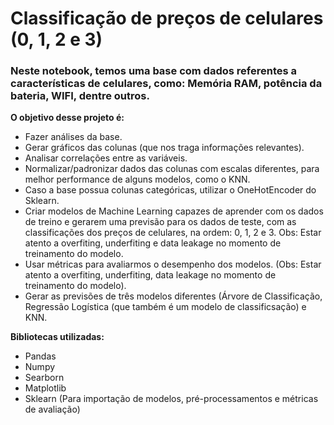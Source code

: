 # Classificação de preços de celulares (0, 1, 2 e 3)

### Neste notebook, temos uma base com dados referentes a características de celulares, como: Memória RAM, potência da bateria, WIFI, dentre outros.

**O objetivo desse projeto é:**
- Fazer análises da base.
- Gerar gráficos das colunas (que nos traga informações relevantes).
- Analisar correlações entre as variáveis.
- Normalizar/padronizar dados das colunas com escalas diferentes, para melhor performance de alguns modelos, como o KNN.
- Caso a base possua colunas categóricas, utilizar o OneHotEncoder do Sklearn.
- Criar modelos de Machine Learning capazes de aprender com os dados de treino e gerarem uma previsão para os dados de teste, com as classificações dos preços de celulares, na ordem: 0, 1, 2 e 3. Obs: Estar atento a overfiting, underfiting e data leakage no momento de treinamento do modelo.
- Usar métricas para avaliarmos o desempenho dos modelos. (Obs: Estar atento a overfiting, underfiting, data leakage no momento de treinamento do modelo).
- Gerar as previsões de três modelos diferentes (Árvore de Classificação, Regressão Logística (que também é um modelo de classificsação) e KNN.


**Bibliotecas utilizadas:**
- Pandas 
- Numpy
- Searborn
- Matplotlib
- Sklearn (Para importação de modelos, pré-processamentos e métricas de avaliação)
